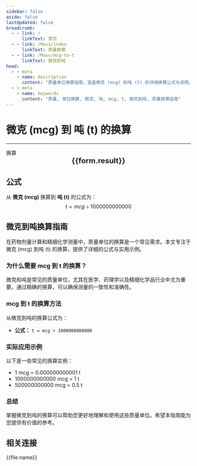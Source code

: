 ```yaml
---
sidebar: false
aside: false
lastUpdated: false
breadcrumb:
  - - link: /
      linkText: 首页
  - - link: /Mass/index
      linkText: 质量换算
  - - link: /Mass/mcg-to-t
      linkText: 微克到吨
head:
  - - meta
    - name: description
      content: "质量单位换算指南，涵盖微克 (mcg) 到吨 (t) 的详细换算公式与说明。"
  - - meta
    - name: keywords
      content: "质量, 单位换算, 微克, 吨, mcg, t, 微克到吨, 质量换算指南"
---
```

# 微克 (mcg) 到 吨 (t) 的换算
---
<script setup>
import { onMounted, reactive, inject, ref } from 'vue'
import { NButton, NForm, NFormItem, NInput, NInputNumber, NSelect, NCard, useMessage,NGrid ,NGi } from 'naive-ui'
import { defineClientComponent } from 'vitepress'
import { Mass } from '../files';

const convert = inject('convert')

const form = reactive({
  number: null,
  result: '',
})

const convertHandler = () => {
  if (form.number !== null && !isNaN(form.number)) {
    const convertedValue = parseFloat(form.number) / 1000000000000
    form.result = `${form.number}mcg = ${convertedValue.toFixed(12)}t`
  } else {
    form.result = '请输入有效的数值。'
  }
}
</script>

<n-form size="large" :model="form">
  <n-form-item label="微克 (mcg)">
    <n-input-number v-model:value="form.number" placeholder="输入微克" style="width: 100%" />
  </n-form-item>
  <n-form-item>
    <n-button type="info" @click="convertHandler" block>换算</n-button>
  </n-form-item>
</n-form>

<n-card  embedded :bordered="false" hoverable>
  <div  style="text-align:center;font-size:20px;">
    <strong>{{form.result}}</strong>
  </div>
</n-card>

## 公式

从 **微克 (mcg)** 换算到 **吨 (t)** 的公式为：
$$ t = mcg \div 1000000000000 $$

## 微克到吨换算指南

在药物剂量计算和精细化学测量中，质量单位的换算是一个常见需求。本文专注于微克 (mcg) 到吨 (t) 的换算，提供了详细的公式与实用示例。

### 为什么需要 mcg 到 t 的换算？

微克和吨是常见的质量单位，尤其在医学、药理学以及精细化学品行业中尤为重要。通过精确的换算，可以确保测量的一致性和准确性。

### mcg 到 t 的换算方法

从微克到吨的换算公式为：

- **公式：** `t = mcg ÷ 1000000000000`

### 实际应用示例

以下是一些常见的换算实例：

- 1 mcg = 0.000000000001 t
- 1000000000000 mcg = 1 t
- 500000000000 mcg = 0.5 t

### 总结

掌握微克到吨的换算可以帮助您更好地理解和使用这些质量单位。希望本指南能为您提供有价值的参考。

## 相关连接
<n-grid x-gap="12" :cols="2">
  <n-gi v-for="(file, index) in Mass" :key="index">
    <n-button
      text
      tag="a"
      :href="file.path"
      type="info"
    >
      {{file.name}}
    </n-button>
  </n-gi>
</n-grid>